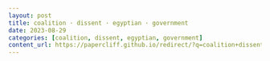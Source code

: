 ```yaml
---
layout: post
title: coalition · dissent · egyptian · government
date: 2023-08-29
categories: [coalition, dissent, egyptian, government]
content_url: https://papercliff.github.io/redirect/?q=coalition+dissent+egyptian+government&tbs=cdr:1,cd_min:8/28/2023,cd_max:8/30/2023
---
```

